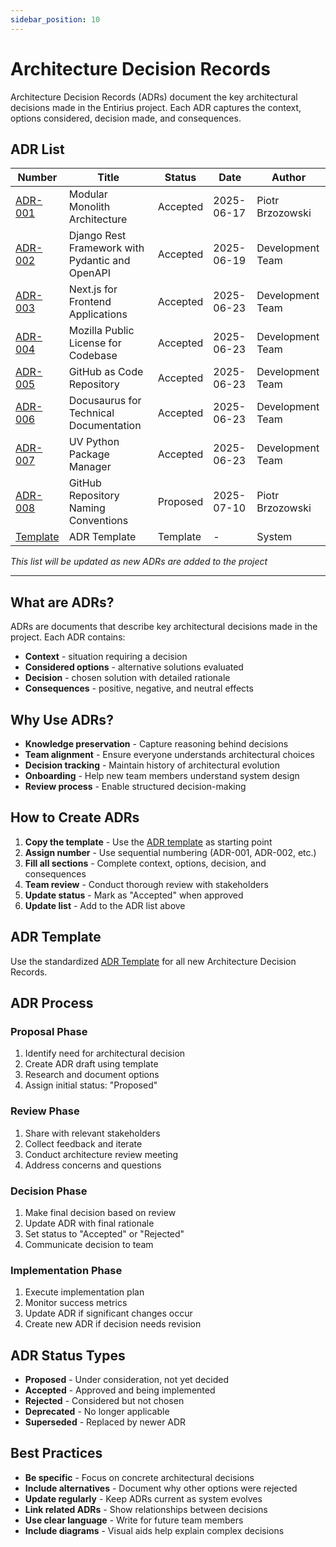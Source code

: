 ```yaml
---
sidebar_position: 10
---
```


# Architecture Decision Records

Architecture Decision Records (ADRs) document the key architectural decisions made in the Entirius project. 
Each ADR captures the context, options considered, decision made, and consequences.

## ADR List

| Number | Title | Status | Date | Author |
|--------|-------|--------|------|---------|
| [ADR-001](./adr-001-modular-monolith) | Modular Monolith Architecture | Accepted | 2025-06-17 | Piotr Brzozowski |
| [ADR-002](./adr-002-openapi-django-rest-framework) | Django Rest Framework with Pydantic and OpenAPI | Accepted | 2025-06-19 | Development Team |
| [ADR-003](./adr-003-react-nextjs-frontend) | Next.js for Frontend Applications | Accepted | 2025-06-23 | Development Team |
| [ADR-004](./adr-004-mozilla-public-license) | Mozilla Public License for Codebase | Accepted | 2025-06-23 | Development Team |
| [ADR-005](./adr-005-github-code-management) | GitHub as Code Repository | Accepted | 2025-06-23 | Development Team |
| [ADR-006](./adr-006-docusaurus-documentation-platform) | Docusaurus for Technical Documentation | Accepted | 2025-06-23 | Development Team |
| [ADR-007](./adr-007-uv-python-package-manager) | UV Python Package Manager | Accepted | 2025-06-23 | Development Team |
| [ADR-008](./adr-008-github-repository-naming-conventions) | GitHub Repository Naming Conventions | Proposed | 2025-07-10 | Piotr Brzozowski |
| [Template](./adr-template) | ADR Template | Template | - | System |

*This list will be updated as new ADRs are added to the project*

---

## What are ADRs?

ADRs are documents that describe key architectural decisions made in the project. Each ADR contains:

- **Context** - situation requiring a decision
- **Considered options** - alternative solutions evaluated
- **Decision** - chosen solution with detailed rationale
- **Consequences** - positive, negative, and neutral effects

## Why Use ADRs?

- **Knowledge preservation** - Capture reasoning behind decisions
- **Team alignment** - Ensure everyone understands architectural choices
- **Decision tracking** - Maintain history of architectural evolution
- **Onboarding** - Help new team members understand system design
- **Review process** - Enable structured decision-making

## How to Create ADRs

1. **Copy the template** - Use the [ADR template](./adr-template) as starting point
2. **Assign number** - Use sequential numbering (ADR-001, ADR-002, etc.)
3. **Fill all sections** - Complete context, options, decision, and consequences
4. **Team review** - Conduct thorough review with stakeholders
5. **Update status** - Mark as "Accepted" when approved
6. **Update list** - Add to the ADR list above

## ADR Template

Use the standardized [ADR Template](./adr-template) for all new Architecture Decision Records.

## ADR Process

### Proposal Phase
1. Identify need for architectural decision
2. Create ADR draft using template
3. Research and document options
4. Assign initial status: "Proposed"

### Review Phase
1. Share with relevant stakeholders
2. Collect feedback and iterate
3. Conduct architecture review meeting
4. Address concerns and questions

### Decision Phase
1. Make final decision based on review
2. Update ADR with final rationale
3. Set status to "Accepted" or "Rejected"
4. Communicate decision to team

### Implementation Phase
1. Execute implementation plan
2. Monitor success metrics
3. Update ADR if significant changes occur
4. Create new ADR if decision needs revision

## ADR Status Types

- **Proposed** - Under consideration, not yet decided
- **Accepted** - Approved and being implemented
- **Rejected** - Considered but not chosen
- **Deprecated** - No longer applicable
- **Superseded** - Replaced by newer ADR

## Best Practices

- **Be specific** - Focus on concrete architectural decisions
- **Include alternatives** - Document why other options were rejected
- **Update regularly** - Keep ADRs current as system evolves
- **Link related ADRs** - Show relationships between decisions
- **Use clear language** - Write for future team members
- **Include diagrams** - Visual aids help explain complex decisions
